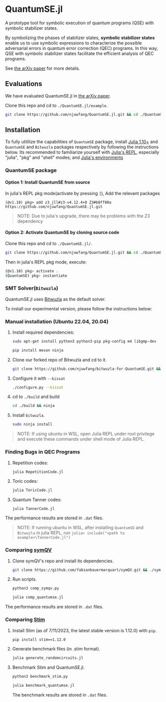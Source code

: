 # QuantumSE.jl

A prototype tool for symbolic execution of quantum programs (QSE) with symbolic stabilizer states.

By symbolizing the phases of stabilizer states, **symbolic stabilizer states**  enable us to use symbolic expressions
to characterize the possible adversarial errors in quantum error correction (QEC) programs.
In this way, QSE with symbolic stabilizer states facilitate the efficient analysis of QEC programs.

See [the arXiv paper](https://arxiv.org/abs/2311.11313) for more details.

## Evaluations

We have evaluated QuantumSE.jl in [the arXiv paper](https://arxiv.org/abs/2311.11313).

Clone this repo and cd to `./QuantumSE.jl/example`.

```bash
git clone https://github.com/njuwfang/QuantumSE.jl.git && cd ./QuantumSE.jl/example
```

## Installation

To fully utililize the capabilities of `QuantumSE` package, install [Julia 1.10+](https://julialang.org/downloads/) and `QuantumSE` and `Bitwuzla` packages respectively by following the instructions below. Its recommended to familiarize yourself with [Julia's REPL](https://docs.julialang.org/en/v1/stdlib/REPL/), especially "julia", "pkg" and "shell" modes; and [Julia's environments](https://docs.julialang.org/en/v1/manual/code-loading/#Environments)

### QuantumSE package

#### Option 1: Install QuantumSE from source

In julia's REPL pkg mode(activate by pressing `]`), Add the relevant packages

```
(@v1.10) pkg> add z3_jll#z3-v4.12.4+0 Z3#b0ff00a https://github.com/njuwfang/QuantumSE.jl.git
```

> NOTE: Due to julia's upgrade, there may be problems with the Z3 dependency

#### Option 2: Activate QuantumSE by cloning source code

Clone this repo and cd to `./QuantumSE.jl/`.
```bash
git clone https://github.com/njuwfang/QuantumSE.jl.git && cd ./QuantumSE.jl
```


Then in julia's REPL pkg mode, execute:

```bash
(@v1.10) pkg> activate .
(QuantumSE) pkg> instantiate
```

### SMT Solver(`Bitwuzla`)

QuantumSE.jl uses [Bitwuzla](https://github.com/bitwuzla/bitwuzla) as the default solver.

To install our experimental version, please follow the instructions below:
 
### Manual installation (Ubuntu 22.04, 20.04)

1. Install required dependencies:
    
    ```bash
    sudo apt-get install python3 python3-pip pkg-config m4 libgmp-dev
    ```

    ```bash
    pip install meson ninja
    ```
2. Clone our forked repo of Bitwuzla  and cd to it.

    ```bash
    git clone https://github.com/njuwfang/bitwuzla-for-QuantumSE.git && cd bitwuzla-for-QuantumSE
    ```
3. Configure it with `--kissat`
    
    ```bash
    ./configure.py --kissat
    ```
4. cd to `./build` and build
    
    ```bash
    cd ./build && ninja
    ```
5. Install `bitwuzla`.

    ```bash
    sudo ninja install
    ```

> NOTE: If using ubuntu in WSL, open Julia REPL under root privilege and execute these commands under shell mode of Julia REPL.


### Finding Bugs in QEC Programs

1. Repetition codes:
    ```bash
    julia RepetitionCode.jl
    ```

2. Toric codes:
    ```bash
    julia ToricCode.jl
    ```
3. Quantum Tanner codes:
    ```
    julia TannerCode.jl
    ```
The performance results are stored in `.dat` files.

> NOTE: If running ubuntu in WSL, after installing `QuantumSE` and `Bitwuzla` in julia REPL, run `julia> include("<path to example>\TannerCode.jl")`

### Comparing [symQV](https://github.com/fabianbauermarquart/symQV)

1. Clone symQV's repo and install its dependencies.
    ```bash
    git clone https://github.com/fabianbauermarquart/symQV.git && ./symQV/install.sh
    ```
2. Run scripts.
    ```bash
    python3 comp_symqv.py
    ```

    ```bash
    julia comp_quantumse.jl
    ```

The performance results are stored in `.dat` files.

### Comparing [Stim](https://github.com/quantumlib/Stim)

1. Install Stim (as of 7/11/2023, the latest stable version is 1.12.0) with `pip`.
    ```bash
    pip install stim==1.12.0
    ```
2. Generate benchmark files (in .stim format).
    ```bash
    julia generate_randomcircuits.jl
    ```
3. Benchmark Stim and QuantumSE.jl.
    ```bash
    python3 benchmark_stim.py
    ```

    ```bash
    julia benchmark_quantumse.jl
    ```

    The benchmark results are stored in `.dat` files.
